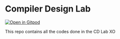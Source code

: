 # Compiler Design Lab
[![Open in Gitpod](https://gitpod.io/button/open-in-gitpod.svg)](https://gitpod.io/https://github.com/ashwinexe/CD)

This repo contains all the codes done in the CD Lab XO